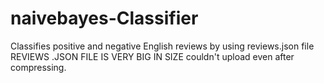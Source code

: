 # naivebayes-Classifier
Classifies positive and negative English reviews by using reviews.json file
 REVIEWS .JSON FILE IS VERY BIG IN SIZE couldn't upload even after compressing.
